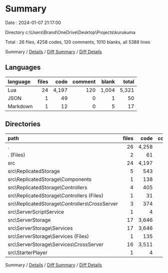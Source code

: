 # Summary

Date : 2024-01-07 21:17:00

Directory c:\\Users\\Brand\\OneDrive\\Desktop\\Projects\\kurukuma

Total : 26 files,  4258 codes, 120 comments, 1010 blanks, all 5388 lines

Summary / [Details](details.md) / [Diff Summary](diff.md) / [Diff Details](diff-details.md)

## Languages
| language | files | code | comment | blank | total |
| :--- | ---: | ---: | ---: | ---: | ---: |
| Lua | 24 | 4,197 | 120 | 1,004 | 5,321 |
| JSON | 1 | 49 | 0 | 1 | 50 |
| Markdown | 1 | 12 | 0 | 5 | 17 |

## Directories
| path | files | code | comment | blank | total |
| :--- | ---: | ---: | ---: | ---: | ---: |
| . | 26 | 4,258 | 120 | 1,010 | 5,388 |
| . (Files) | 2 | 61 | 0 | 6 | 67 |
| src | 24 | 4,197 | 120 | 1,004 | 5,321 |
| src\\ReplicatedStorage | 5 | 543 | 1 | 163 | 707 |
| src\\ReplicatedStorage\\Components | 1 | 138 | 0 | 39 | 177 |
| src\\ReplicatedStorage\\Controllers | 4 | 405 | 1 | 124 | 530 |
| src\\ReplicatedStorage\\Controllers (Files) | 1 | 31 | 0 | 12 | 43 |
| src\\ReplicatedStorage\\Controllers\\CrossServer | 3 | 374 | 1 | 112 | 487 |
| src\\ServerScriptService | 1 | 4 | 0 | 2 | 6 |
| src\\ServerStorage | 17 | 3,646 | 119 | 836 | 4,601 |
| src\\ServerStorage\\Services | 17 | 3,646 | 119 | 836 | 4,601 |
| src\\ServerStorage\\Services (Files) | 1 | 135 | 0 | 15 | 150 |
| src\\ServerStorage\\Services\\CrossServer | 16 | 3,511 | 119 | 821 | 4,451 |
| src\\StarterPlayer | 1 | 4 | 0 | 3 | 7 |

Summary / [Details](details.md) / [Diff Summary](diff.md) / [Diff Details](diff-details.md)
